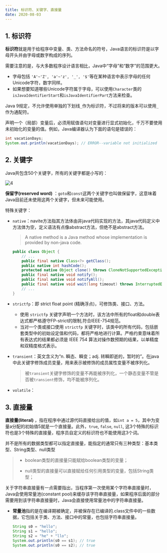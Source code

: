 ```yaml
---
title: 标识符、关键字、直接量
date: 2020-08-03
---
```


## 1. 标识符

**标识符**就是用于给程序中变量、类、方法命名的符号，Java语言的标识符是以字母开头并由字母或数字构成的序列。

需要注意的是，与大多数程序设计语言相比，Java中“字母”和“数字”的范围更大。

- 字母包括 `'A'~'Z', 'a'~'z', '_', '$'`等在某种语言中表示字母的任何Unicode字符，数字同样。
- 如果想要知道哪些Unicode字符属于字母，可以使用`Character`类的`isJavaIdentifierStart`和`isJavaIdentifierPart`方法来检查。

Java 9规定，不允许使用单独的下划线`_`作为标识符，不过将来的版本可以使用`_`作为通配符。

声明一个（局部）变量后，必须用赋值语句对变量进行显式初始化，千万不要使用未初始化的变量的值。例如，Java编译器认为下面的语句是错误的：

```java
int vacationDays;
System.out.println(vacationDays); // ERROR--variable not initialized
```

## 2. 关键字

Java共包含50个关键字，所有的关键字都是小写的：

![4](https://figure-bed.chua-n.com/Java/4.png)

**保留字(reserved word)** ：`goto`和`const`这两个关键字也叫做保留字，这意味着Java目前还未使用这两个关键字，但未来可能使用。

特殊关键字：

- `native`：navite方法指其方法体由非java代码实现的方法，其java代码定义中方法体为空，定义语法有点像abstract方法，但绝不是abstract方法。

    > A native method is a Java method whose implementation is provided by non-java code.

    ```java
    public class Object {
        // ...
        public final native Class<?> getClass();
        public native int hashCode();
        protected native Object clone() throws CloneNotSupportedException;
        public final native void notify();
        public final native void notifyAll();
        public final native void wait(long timeout) throws InterruptedException;
        // ...
    }
    ```

- `strictfp`：即 strict float point (精确浮点)，可修饰类、接口、方法。

    - 使用 `strictfp` 关键字声明一个方法时，该方法中所有的float和double表达式都严格遵守FP-strict的限制,符合IEEE-754规范。
    - 当对一个类或接口使用 `strictfp` 关键字时，该类中的所有代码，包括嵌套类型中的初始设定值和代码，都将严格地进行计算。严格约束意味着所有表达式的结果都必须是 IEEE 754 算法对操作数预期的结果，以单精度和双精度格式表示。

- `transient`：英文含义为“n. 瞬态、瞬变；adj. 转瞬即逝的，暂时的”。在java中此关键字修饰成员变量，用来表示被修饰的成员属性变量不被序列化。

    > 被`transient`关键字修饰的变量不再能被序列化，一个静态变量不管是否被`transient`修饰，均不能被序列化。

- `volatile`：

## 3. 直接量

**直接量(literal)** ，指在程序中通过源代码直接给出的值，如`int a = 5`，其中为变量a分配的初始值5就是一个直接量。此外，`true`, `false`, `null`, 这3个特殊的标识符也是3个特殊的直接量，程序员自定义的标识符也不能使用这3个词。

并不是所有的数据类型都可以指定直接量，能指定的通常只有三种类型：基本类型、String类型、null类型

> - boolean类型的直接量只能赋给boolean类型的变量；
>
> - null类型的直接量可以直接赋给任何引用类型的变量，包括String类型；

关于字符串直接量有一点需要指出，当程序第一次使用某个字符串直接量时，Java会使用常量池(constant pool)来缓存该字符串直接量，如果程序后面的部分需要用到该字符串直接量时，Java会直接使用常量池中的字符串直接量。

- **常量池**指的是在编译期被确定，并被保存在已编译的.class文件中的一些数据，它包括关于类、方法、接口中的常量，也包括字符串直接量。

    ```java
    String s0 = "hello";
    String s1 = "hello";
    String s2 = "he" + "llo";
    System.out.println(s0 == s1); // true
    System.out.println(s0 == s2); // true
    ```

    

    